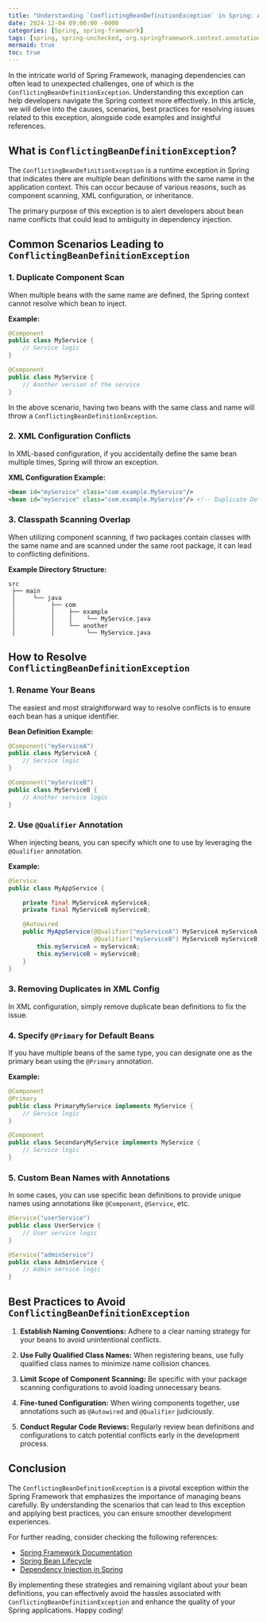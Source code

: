 ```yaml
---
title: "Understanding `ConflictingBeanDefinitionException` in Spring: A Comprehensive Guide"
date: 2024-12-04 09:00:00 -0000
categories: [Spring, spring-framework]
tags: [spring, spring-unchecked, org.springframework.context.annotation]
mermaid: true
toc: true
---
```



In the intricate world of Spring Framework, managing dependencies can often lead to unexpected challenges, one of which is the `ConflictingBeanDefinitionException`. Understanding this exception can help developers navigate the Spring context more effectively. In this article, we will delve into the causes, scenarios, best practices for resolving issues related to this exception, alongside code examples and insightful references.

## What is `ConflictingBeanDefinitionException`?

The `ConflictingBeanDefinitionException` is a runtime exception in Spring that indicates there are multiple bean definitions with the same name in the application context. This can occur because of various reasons, such as component scanning, XML configuration, or inheritance.

The primary purpose of this exception is to alert developers about bean name conflicts that could lead to ambiguity in dependency injection.

## Common Scenarios Leading to `ConflictingBeanDefinitionException`

### 1. Duplicate Component Scan

When multiple beans with the same name are defined, the Spring context cannot resolve which bean to inject.

**Example:**
```java
@Component
public class MyService {
    // Service logic
}

@Component
public class MyService {
    // Another version of the service
}
```
In the above scenario, having two beans with the same class and name will throw a `ConflictingBeanDefinitionException`.

### 2. XML Configuration Conflicts

In XML-based configuration, if you accidentally define the same bean multiple times, Spring will throw an exception.

**XML Configuration Example:**
```xml
<bean id="myService" class="com.example.MyService"/>
<bean id="myService" class="com.example.MyService"/> <!-- Duplicate Definition -->
```

### 3. Classpath Scanning Overlap

When utilizing component scanning, if two packages contain classes with the same name and are scanned under the same root package, it can lead to conflicting definitions.

**Example Directory Structure:**
```
src
 ├── main
 │     └── java
 │          ├── com
 │          │    ├── example
 │          │    │    └── MyService.java
 │          │    └── another
 │          │         └── MyService.java
```

## How to Resolve `ConflictingBeanDefinitionException`

### 1. Rename Your Beans

The easiest and most straightforward way to resolve conflicts is to ensure each bean has a unique identifier.

**Bean Definition Example:**
```java
@Component("myServiceA")
public class MyServiceA {
    // Service logic
}

@Component("myServiceB")
public class MyServiceB {
    // Another service logic
}
```

### 2. Use `@Qualifier` Annotation

When injecting beans, you can specify which one to use by leveraging the `@Qualifier` annotation.

**Example:**
```java
@Service
public class MyAppService {

    private final MyServiceA myServiceA;
    private final MyServiceB myServiceB;

    @Autowired
    public MyAppService(@Qualifier("myServiceA") MyServiceA myServiceA,
                        @Qualifier("myServiceB") MyServiceB myServiceB) {
        this.myServiceA = myServiceA;
        this.myServiceB = myServiceB;
    }
}
```

### 3. Removing Duplicates in XML Config

In XML configuration, simply remove duplicate bean definitions to fix the issue.

### 4. Specify `@Primary` for Default Beans

If you have multiple beans of the same type, you can designate one as the primary bean using the `@Primary` annotation.

**Example:**
```java
@Component
@Primary
public class PrimaryMyService implements MyService {
    // Service logic
}

@Component
public class SecondaryMyService implements MyService {
    // Service logic
}
```

### 5. Custom Bean Names with Annotations

In some cases, you can use specific bean definitions to provide unique names using annotations like `@Component`, `@Service`, etc.

```java
@Service("userService")
public class UserService {
    // User service logic
}

@Service("adminService")
public class AdminService {
    // Admin service logic
}
```

## Best Practices to Avoid `ConflictingBeanDefinitionException`

1. **Establish Naming Conventions:** Adhere to a clear naming strategy for your beans to avoid unintentional conflicts.
   
2. **Use Fully Qualified Class Names:** When registering beans, use fully qualified class names to minimize name collision chances.

3. **Limit Scope of Component Scanning:** Be specific with your package scanning configurations to avoid loading unnecessary beans.

4. **Fine-tuned Configuration:** When wiring components together, use annotations such as `@Autowired` and `@Qualifier` judiciously.

5. **Conduct Regular Code Reviews:** Regularly review bean definitions and configurations to catch potential conflicts early in the development process.

## Conclusion

The `ConflictingBeanDefinitionException` is a pivotal exception within the Spring Framework that emphasizes the importance of managing beans carefully. By understanding the scenarios that can lead to this exception and applying best practices, you can ensure smoother development experiences. 

For further reading, consider checking the following references:

- [Spring Framework Documentation](https://docs.spring.io/spring-framework/docs/current/reference/html/core.html#beans)
- [Spring Bean Lifecycle](https://docs.spring.io/spring-framework/docs/current/reference/html/core.html#beans-factory)
- [Dependency Injection in Spring](https://www.baeldung.com/inversion-control-and-dependency-injection-in-spring)

By implementing these strategies and remaining vigilant about your bean definitions, you can effectively avoid the hassles associated with `ConflictingBeanDefinitionException` and enhance the quality of your Spring applications. Happy coding!
